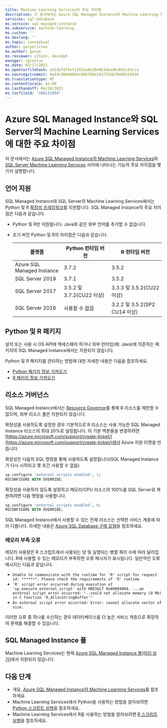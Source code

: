 ```yaml
---
title: Machine Learning Services의 주요 차이점
description: 이 문서에서는 Azure SQL Managed Instance의 Machine Learning Services와 SQL Server Machine Learning Services 사이의 주요 차이점을 설명합니다.
services: sql-database
ms.service: sql-managed-instance
ms.subservice: machine-learning
ms.custom: ''
ms.devlang: ''
ms.topic: conceptual
author: garyericson
ms.author: garye
ms.reviewer: sstein, davidph
manager: cgronlun
ms.date: 03/17/2021
ms.openlocfilehash: a322efdf5ef21912a8e29e9b3dea4bc041c61cca
ms.sourcegitcommit: 4a54c268400b4158b78bb1d37235b79409cb5816
ms.translationtype: HT
ms.contentlocale: ko-KR
ms.lasthandoff: 04/28/2021
ms.locfileid: "108131894"
---
```

# <a name="key-differences-between-machine-learning-services-in-azure-sql-managed-instance-and-sql-server"></a>Azure SQL Managed Instance와 SQL Server의 Machine Learning Services에 대한 주요 차이점

이 문서에서는 [Azure SQL Managed Instance의 Machine Learning Services](machine-learning-services-overview.md)와 [SQL Server Machine Learning Services](/sql/advanced-analytics/what-is-sql-server-machine-learning) 사이에 나타나는 기능의 주요 차이점을 몇 가지 설명합니다.

## <a name="language-support"></a>언어 지원

SQL Managed Instance와 SQL Server의 Machine Learning Services에서는 Python 및 R [확장성 프레임워크](/sql/machine-learning/concepts/extensibility-framework)를 지원합니다. SQL Managed Instance의 주요 차이점은 다음과 같습니다.

- Python 및 R만 지원됩니다. Java와 같은 외부 언어를 추가할 수 없습니다.

- 초기 버전 Python 및 R의 차이점은 다음과 같습니다.

  | 플랫폼                   | Python 런타임 버전           | R 런타임 버전                   |
  |----------------------------|----------------------------------|--------------------------------------|
  | Azure SQL Managed Instance | 3.7.2                            | 3.5.2                                |
  | SQL Server 2019            | 3.7.1                            | 3.5.2                                |
  | SQL Server 2017            | 3.5.2 및 3.7.2(CU22 이상) | 3.3.3 및 3.5.2(CU22 이상)     |
  | SQL Server 2016            | 사용할 수 없음                    | 3.2.2 및 3.5.2(SP2 CU14 이상) |

## <a name="python-and-r-packages"></a>Python 및 R 패키지

설치 또는 사용 시 OS API에 액세스해야 하거나 외부 런타임(예: Java)에 의존하는 패키지의 SQL Managed Instance에서는 지원되지 않습니다.

Python 및 R 패키지를 관리하는 방법에 대한 자세한 내용은 다음을 참조하세요.

- [Python 패키지 정보 가져오기](/sql/machine-learning/package-management/python-package-information?context=%2fazure%2fazure-sql%2fmanaged-instance%2fcontext%2fml-context&preserve-view=true&view=azuresqldb-mi-current)
- [R 패키지 정보 가져오기](/sql/machine-learning/package-management/r-package-information?context=%2fazure%2fazure-sql%2fmanaged-instance%2fcontext%2fml-context&preserve-view=true&view=azuresqldb-mi-current)

## <a name="resource-governance"></a>리소스 거버넌스

SQL Managed Instance에서는 [Resource Governor](/sql/relational-databases/resource-governor/resource-governor?view=azuresqldb-mi-current&preserve-view=true)를 통해 R 리소스를 제한할 수 없으며, 외부 리소스 풀은 지원되지 않습니다.

확장성을 사용하도록 설정한 경우 기본적으로 R 리소스는 사용 가능한 SQL Managed Instance 리소스의 최대 20%로 설정됩니다. 이 기본 백분율을 변경하려면 [https://azure.microsoft.com/support/create-ticket/](https://azure.microsoft.com/support/create-ticket/)에서 Azure 지원 티켓을 만듭니다.

확장성은 다음의 SQL 명령을 통해 사용하도록 설정됩니다(SQL Managed Instance가 다시 시작되고 몇 초간 사용할 수 없음).

```sql
sp_configure 'external scripts enabled', 1;
RECONFIGURE WITH OVERRIDE;
```

확장성을 사용하지 않도록 설정하고 메모리/CPU 리소스의 100%를 SQL Server로 복원하려면 다음 명령을 사용합니다.

```sql
sp_configure 'external scripts enabled', 0;
RECONFIGURE WITH OVERRIDE;
```

SQL Managed Instance에서 사용할 수 있는 전체 리소스는 선택한 서비스 계층에 따라 다릅니다. 자세한 내용은 [Azure SQL Database 구매 모델](../database/purchasing-models.md)을 참조하세요.

### <a name="insufficient-memory-error"></a>메모리 부족 오류

메모리 사용량은 R 스크립트에서 사용되는 양 및 실행되는 병렬 쿼리 수에 따라 달라집니다. R에 사용할 수 있는 메모리가 부족하면 오류 메시지가 표시됩니다. 일반적인 오류 메시지는 다음과 같습니다.

- `Unable to communicate with the runtime for 'R' script for request id: *******. Please check the requirements of 'R' runtime`
- `'R' script error occurred during execution of 'sp_execute_external_script' with HRESULT 0x80004004. ...an external script error occurred: "..could not allocate memory (0 Mb) in C function 'R_AllocStringBuffer'"`
- `An external script error occurred: Error: cannot allocate vector of size.`

이러한 오류 중 하나를 수신하는 경우 데이터베이스를 더 높은 서비스 계층으로 확장하여 문제를 해결할 수 있습니다.

## <a name="sql-managed-instance-pools"></a>SQL Managed Instance 풀

Machine Learning Services는 현재 [Azure SQL Managed Instance 풀(미리 보기)](instance-pools-overview.md)에서 지원되지 않습니다.

## <a name="next-steps"></a>다음 단계

- 개요, [Azure SQL Managed Instance의 Machine Learning Services](machine-learning-services-overview.md)를 참조하세요.
- Machine Learning Services에서 Python을 사용하는 방법을 알아보려면 [Python 스크립트 실행](/sql/machine-learning/tutorials/quickstart-python-create-script?context=/azure/azure-sql/managed-instance/context/ml-context&view=azuresqldb-mi-current&preserve-view=true)을 참조하세요.
- Machine Learning Services에서 R을 사용하는 방법을 알아보려면 [R 스크립트 실행](/sql/machine-learning/tutorials/quickstart-r-create-script?context=/azure/azure-sql/managed-instance/context/ml-context&view=azuresqldb-mi-current&preserve-view=true)을 참조하세요.